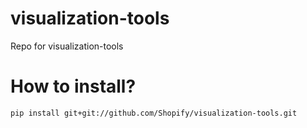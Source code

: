 # visualization-tools
Repo for visualization-tools

# How to install?
```
pip install git+git://github.com/Shopify/visualization-tools.git
```

